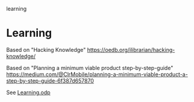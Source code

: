 learning
# Learning

Based on "Hacking Knowledge" https://oedb.org/ilibrarian/hacking-knowledge/

Based on "Planning a minimum viable product step-by-step-guide" https://medium.com/@ClrMobile/planning-a-minimum-viable-product-a-step-by-step-guide-6f387d657870

See [Learning.odp](https://github.com/vanHeemstraSystems/learning/files/10464774/Learning.odp)
